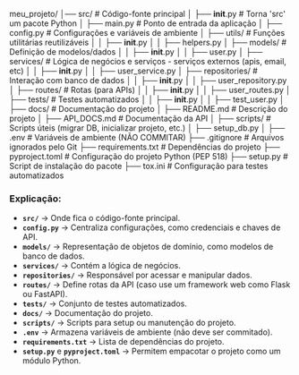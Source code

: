 meu_projeto/
│── src/                      # Código-fonte principal
│   ├── __init__.py           # Torna 'src' um pacote Python
│   ├── main.py               # Ponto de entrada da aplicação
│   ├── config.py             # Configurações e variáveis de ambiente
│   ├── utils/                # Funções utilitárias reutilizáveis
│   │   ├── __init__.py
│   │   ├── helpers.py
│   ├── models/               # Definição de modelos/dados
│   │   ├── __init__.py
│   │   ├── user.py
│   ├── services/             # Lógica de negócios e serviços - serviços externos (apis, email, etc)
│   │   ├── __init__.py
│   │   ├── user_service.py
│   ├── repositories/         # Interação com banco de dados
│   │   ├── __init__.py
│   │   ├── user_repository.py
│   ├── routes/               # Rotas (para APIs)
│   │   ├── __init__.py
│   │   ├── user_routes.py
│   ├── tests/                # Testes automatizados
│   │   ├── __init__.py
│   │   ├── test_user.py
│
├── docs/                     # Documentação do projeto
│   ├── README.md             # Descrição do projeto
│   ├── API_DOCS.md           # Documentação da API
│
├── scripts/                  # Scripts úteis (migrar DB, inicializar projeto, etc.)
│   ├── setup_db.py
│
├── .env                      # Variáveis de ambiente (NÃO COMMITAR)
├── .gitignore                # Arquivos ignorados pelo Git
├── requirements.txt          # Dependências do projeto
├── pyproject.toml            # Configuração do projeto Python (PEP 518)
├── setup.py                  # Script de instalação do pacote
├── tox.ini                   # Configuração para testes automatizados

### Explicação:
- **`src/`** → Onde fica o código-fonte principal.
- **`config.py`** → Centraliza configurações, como credenciais e chaves de API.
- **`models/`** → Representação de objetos de domínio, como modelos de banco de dados.
- **`services/`** → Contém a lógica de negócios.
- **`repositories/`** → Responsável por acessar e manipular dados.
- **`routes/`** → Define rotas da API (caso use um framework web como Flask ou FastAPI).
- **`tests/`** → Conjunto de testes automatizados.
- **`docs/`** → Documentação do projeto.
- **`scripts/`** → Scripts para setup ou manutenção do projeto.
- **`.env`** → Armazena variáveis de ambiente (não deve ser commitado).
- **`requirements.txt`** → Lista de dependências do projeto.
- **`setup.py`** e **`pyproject.toml`** → Permitem empacotar o projeto como um módulo Python.